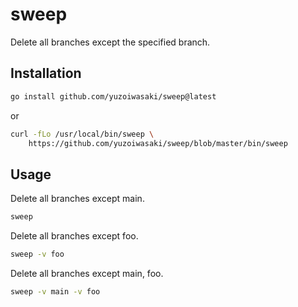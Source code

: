 # sweep

Delete all branches except the specified branch.

## Installation

```sh
go install github.com/yuzoiwasaki/sweep@latest
```

or

```sh
curl -fLo /usr/local/bin/sweep \
    https://github.com/yuzoiwasaki/sweep/blob/master/bin/sweep
```

## Usage

Delete all branches except main.

```sh
sweep
```

Delete all branches except foo.

```sh
sweep -v foo
```

Delete all branches except main, foo.

```sh
sweep -v main -v foo
```
